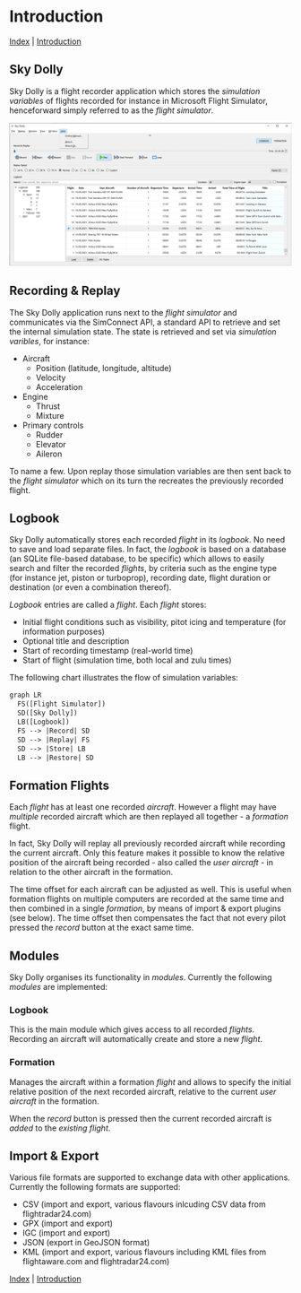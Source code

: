 # Introduction

[Index](index.md) \| [Introduction](intro.md)

## Sky Dolly
Sky Dolly is a flight recorder application which stores the *simulation variables* of flights recorded for instance in Microsoft Flight Simulator, henceforward simply referred to as the *flight simulator*.

![main window](../img/mainwindow-mod-logbook.png "Sky Dolly applicationo window")

## Recording & Replay
The Sky Dolly application runs next to the *flight simulator* and communicates via the SimConnect API, a standard API to retrieve and set the internal simulation state. The state is retrieved and set via *simulation varibles*, for instance:

- Aircraft
  * Position (latitude, longitude, altitude)
  * Velocity
  * Acceleration
- Engine
  * Thrust
  * Mixture
- Primary controls
  * Rudder
  * Elevator
  * Aileron

To name a few. Upon replay those simulation variables are then sent back to the *flight simulator* which on its turn the recreates the previously recorded flight.

## Logbook
Sky Dolly automatically stores each recorded *flight* in its *logbook*. No need to save and load separate files. In fact, the *logbook* is based on a database (an SQLite file-based database, to be specific) which allows to easily search and filter the recorded *flights*, by criteria such as the engine type (for instance jet, piston or turboprop), recording date, flight duration or destination (or even a combination thereof).

*Logbook* entries are called a *flight*. Each *flight* stores:

- Initial flight conditions such as visibility, pitot icing and temperature (for information purposes)
- Optional title and description
- Start of recording timestamp (real-world time)
- Start of flight (simulation time, both local and zulu times)

The following chart illustrates the flow of simulation variables:
```mermaid
graph LR
  FS([Flight Simulator])
  SD([Sky Dolly])
  LB([Logbook])
  FS --> |Record| SD
  SD --> |Replay| FS
  SD --> |Store| LB
  LB --> |Restore| SD
```

## Formation Flights
Each *flight* has at least one recorded *aircraft*. However a flight may have *multiple* recorded aircraft which are then replayed all together - a *formation* flight.

In fact, Sky Dolly will replay all previously recorded aircraft while recording the current aircraft. Only this feature makes it possible to know the relative position of the aircraft being recorded - also called the *user aircraft* - in relation to the other aircraft in the formation.

The time offset for each aircraft can be adjusted as well. This is useful when formation flights on multiple computers are recorded at the same time and then combined in a single *formation*, by means of import & export plugins (see below). The time offset then compensates the fact that not every pilot pressed the *record* button at the exact same time.

## Modules
Sky Dolly organises its functionality in *modules*. Currently the following *modules* are implemented:

### Logbook
This is the main module which gives access to all recorded *flights*. Recording an aircraft will automatically create and store a new *flight*.

### Formation
Manages the aircraft within a formation *flight* and allows to specify the initial relative position of the next recorded aircraft, relative to the current *user aircraft* in the formation.

When the *record* button is pressed then the current recorded aircraft is *added* to the *existing flight*.

## Import & Export
Various file formats are supported to exchange data with other applications. Currently the following formats are supported:

- CSV (import and export, various flavours inlcuding CSV data from flightradar24.com)
- GPX (import and export)
- IGC (import and export)
- JSON (export in GeoJSON format)
- KML (import and export, various flavours including KML files from flightaware.com and flightradar24.com)

[Index](index.md) \| [Introduction](intro.md)